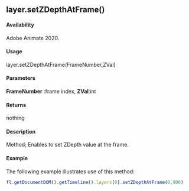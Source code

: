 ## layer.setZDepthAtFrame()	

#### Availability

Adobe Animate 2020.

#### Usage

layer.setZDepthAtFrame(FrameNumber,ZVal)	

#### Parameters

**FrameNumber** :frame index,
**ZVal**:int

#### Returns

nothing	

#### Description

Method; Enables to set ZDepth value at the frame.

#### Example

The following example illustrates use of this method:


```javascript
fl.getDocumentDOM().getTimeline().layers[0].setZDepthAtFrame(0,900)	
```